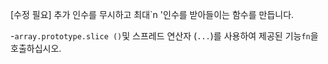 [수정 필요]
추가 인수를 무시하고 최대`n '인수를 받아들이는 함수를 만듭니다.

-`array.prototype.slice ()`및 스프레드 연산자 (`...`)를 사용하여 제공된 기능`fn`을 호출하십시오.